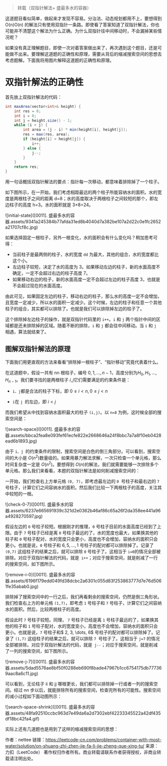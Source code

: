 >  转载（双指针解法+ 盛最多水的容器）

这道题目看似简单，做起来才发现不容易。分治法、动态规划都用不上，要想得到 O(n)O(n) 的解法只有使用双指针一条路。即使看了答案知道了双指针解法，你也可能并不清楚这个解法为什么正确。为什么双指针往中间移动时，不会漏掉某些情况呢？

如果没有真正理解题目，即使一次对着答案做出来了，再次遇到这个题目，还是可能做不出来。要理解这道题的正确性和原理，需要从背后的缩减搜索空间的思想去考虑题解。下面我将用图片解释这道题的正确性和原理。

# 双指针解法的正确性

首先放上双指针解法的代码：

```Java
int maxArea(vector<int>& height) {
    int res = 0;
    int i = 0;
    int j = height.size() - 1;
    while (i < j) {
        int area = (j - i) * min(height[i], height[j]);
        res = max(res, area);
        if (height[i] < height[j]) {
            i++;
        } else {
            j--;
        }
    }
    return res;
}
```

用一句话概括双指针解法的要点：指针每一次移动，都意味着排除掉了一个柱子。

如下图所示，在一开始，我们考虑相距最远的两个柱子所能容纳水的面积。水的宽度是两根柱子之间的距离 d=8；水的高度取决于两根柱子之间较短的那个，即左边柱子的高度 h=3。水的面积就是 3×8=24。

 ![initial-state]([0011]. 盛最多水的容器.assets/9341a245384b77afda31ed8b4040d7a382be107a2d22c0e1fc2652a21707cf8c.jpg) 

如果选择固定一根柱子，另外一根变化，水的面积会有什么变化吗？稍加思考可得：

- 当前柱子是最两侧的柱子，水的宽度 `dd` 为最大，其他的组合，水的宽度都比这个小。
- 左边柱子较短，决定了水的高度为 3。如果移动左边的柱子，新的水面高度不确定，一定不会超过右边的柱子高度 7。
- 如果移动右边的柱子，新的水面高度一定不会超过左边的柱子高度 3，也就是不会超过现在的水面高度。


由此可见，如果固定左边的柱子，移动右边的柱子，那么水的高度一定不会增加，且宽度一定减少，所以水的面积一定减少。这个时候，左边的柱子和任意一个其他柱子的组合，其实都可以排除了。也就是我们可以排除掉左边的柱子了。

这个排除掉左边柱子的操作，就是双指针代码里的 `i++`。`i` 和 `j` 两个指针中间的区域都是还未排除掉的区域。随着不断的排除，`i` 和 `j` 都会往中间移动。当 `i` 和 `j` 相遇，算法就结束了。

## 图解双指针解法的原理

下面我们用更直观的方法来看看“排除掉一根柱子”、“指针移动”究竟代表着什么。

在这道题中，假设一共有 nn 根柱子，编号 $0, 1, ... ,n−1$，高度分别为$H_0 , H_1, \dots, H_{n-1}$。我们要寻找的是两根柱子 $i,j$它们需要满足的约束条件是：

- `i、j`都是合法的柱子下标，即 $0 \le i < n, 0 \le j < n$ 

- `i`在 `j `的左边，即 $i < j$

而我们希望从中找到容纳水面积最大的柱子 `(i,j)`。以 `n=8` 为例，这时候全部的搜索空间是：

![search-space]([0011]. 盛最多水的容器.assets/bbca2fea8e093fef61ecfe822e2668646a24f8bbc7a7a8f10eb0428ead6b1893.jpg)

由于 `i、j `的约束条件的限制，搜索空间是白色的倒三角部分。可以看到，搜索空间的大小是 $O(n^2)$数量级的。如果用暴力解法求解，一次只检查一个单元格，那么时间复杂度一定是 $O(n^2)$。要想得到 $O(n)$的解法，我们就需要能够一次排除多个单元格。那么我们来看看，本题的双指针解法是如何削减搜索空间的：

一开始，我们检查右上方单元格 `(0, 7)`，即考虑最左边的 `0 `号柱子和最右边的 `7` 号柱子，计算它们之间容纳水的面积。然后我们比较一下两根柱子的高度，关注其中较短的一根。

![check-0-7]([0011]. 盛最多水的容器.assets/6237e665691939c321d2e0362b46af86c65a26f2da358ee441a96a4928270597.jpg)

假设左边的 `0` 号柱子较短。根据刚才的推理，`0` 号柱子目前的水面高度已经到了上限。由于 `7` 号柱子已经是离 `0` 号柱子最远的了，水的宽度也最大，如果换其他的柱子和 `0` 号柱子配对，水的宽度只会更小，高度也不会增加，容纳水的面积只会更小。也就是说，`0` 号柱子和 $6, 5, \dots, 1$ 号柱子的配对都可以排除掉了。记录了 `(0,7)` 这组柱子的结果之后，就可以排除 `0` 号柱子了。这相当于 `i=0`的情况全部被排除。对应于双指针解法的代码，就是` i++`；对应于搜索空间，就是削减了一行的搜索空间，如下图所示。

![remove-i-0]([0011]. 盛最多水的容器.assets/6196f179edd049fd38dcbc2a6301c055d83f253863777d7e76d5061fe35abab0.jpg)

排除掉了搜索空间中的一行之后，我们再看剩余的搜索空间，仍然是倒三角形状。我们检查右上方的单元格 `(1,7)`，即考虑 `1` 号柱子和 `7` 号柱子，计算它们之间容纳水的面积。然后，比较两根柱子的高度。



假设此时 `7` 号柱子较短。同理， `7` 号柱子已经是离 `1` 号柱子最远的了，如果换其他的柱子和 `1` 号柱子配对，水的宽度变小，高度也不会增加，容纳水的面积只会更小。也就是说，`7` 号柱子和$ 2, 3, \dots, 6$ 号柱子的配对都可以排除掉了。记录了 `(1,7)` 这组柱子的结果之后，就可以排除 `7 `号柱子了。这相当于 `j=7` 的情况全部被排除。对应于双指针解法的代码，就是` j--`；对应于搜索空间，就是削减了一列的搜索空间，如下图所示。

![remove-j-7]([0011]. 盛最多水的容器.assets/5dad5576ae8bf50f0288eb690f8bade47967b1cc6754175db777369aac8a6c11.jpg)

可以看到，无论柱子 ii 和 jj 哪根更长，我们都可以排除掉一行或者一列的搜索空间。经过 nn 步以后，就能排除所有的搜索空间，检查完所有的可能性。搜索空间的减小过程如下面动图所示：

![search-space-shrink]([0011]. 盛最多水的容器.assets/48fa92510ccbc963d7e49da6a2d7302ebf42233345522a42df435df18bc42fa4.gif)

实际上还有几道题也是用到了这样的缩减搜索空间的思想：

作者：nettee
链接：https://leetcode-cn.com/problems/container-with-most-water/solution/on-shuang-zhi-zhen-jie-fa-li-jie-zheng-que-xing-tu/
来源：力扣（LeetCode）
著作权归作者所有。商业转载请联系作者获得授权，非商业转载请注明出处。